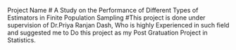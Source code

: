 Project Name # A Study on the Performance of Different Types of Estimators in Finite Population Sampling 
#This project is done under supervision of Dr.Priya Ranjan Dash, Who is highly Experienced in such field and suggested me to Do this project as my Post Gratuation Project in Statistics.
